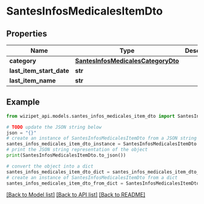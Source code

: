 # SantesInfosMedicalesItemDto


## Properties

Name | Type | Description | Notes
------------ | ------------- | ------------- | -------------
**category** | [**SantesInfosMedicalesCategoryDto**](SantesInfosMedicalesCategoryDto.md) |  | [optional] 
**last_item_start_date** | **str** |  | [optional] 
**last_item_name** | **str** |  | [optional] 

## Example

```python
from wizipet_api.models.santes_infos_medicales_item_dto import SantesInfosMedicalesItemDto

# TODO update the JSON string below
json = "{}"
# create an instance of SantesInfosMedicalesItemDto from a JSON string
santes_infos_medicales_item_dto_instance = SantesInfosMedicalesItemDto.from_json(json)
# print the JSON string representation of the object
print(SantesInfosMedicalesItemDto.to_json())

# convert the object into a dict
santes_infos_medicales_item_dto_dict = santes_infos_medicales_item_dto_instance.to_dict()
# create an instance of SantesInfosMedicalesItemDto from a dict
santes_infos_medicales_item_dto_from_dict = SantesInfosMedicalesItemDto.from_dict(santes_infos_medicales_item_dto_dict)
```
[[Back to Model list]](../README.md#documentation-for-models) [[Back to API list]](../README.md#documentation-for-api-endpoints) [[Back to README]](../README.md)


